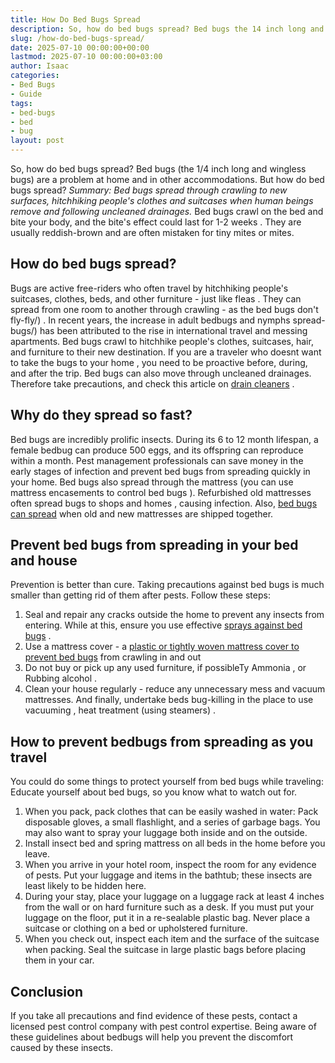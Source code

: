```yaml
---
title: How Do Bed Bugs Spread
description: So, how do bed bugs spread? Bed bugs the 14 inch long and wingless bugs are a problem at home and in other accommodations.
slug: /how-do-bed-bugs-spread/
date: 2025-07-10 00:00:00+00:00
lastmod: 2025-07-10 00:00:00+03:00
author: Isaac
categories:
- Bed Bugs
- Guide
tags:
- bed-bugs
- bed
- bug
layout: post
---
```

So, how do bed bugs spread? Bed bugs (the 1/4 inch long and wingless bugs) are a problem at home and in other accommodations. But how do bed bugs spread?
*Summary: Bed bugs spread through crawling to new surfaces, hitchhiking people's clothes and suitcases when human beings remove and following uncleaned drainages.*
Bed bugs crawl on the bed and bite your body, and the
bite's effect could last for 1-2 weeks
. They are usually reddish-brown and are often mistaken for tiny mites or mites.

## How do bed bugs spread?
Bugs are active free-riders who often travel by hitchhiking people's suitcases, clothes, beds, and other furniture - just like
fleas
. They can spread from one room to another through crawling - as the
bed bugs don't fly-fly/)
.
In recent years, the increase in adult bedbugs and
nymphs spread-bugs/)
has been attributed to the rise in international travel and messing apartments.
Bed bugs crawl to hitchhike people's clothes, suitcases, hair, and furniture to their new destination. If you are a traveler who doesnt want to take the
bugs to your home
, you need to be proactive before, during, and after the trip.
Bed bugs
can also move through uncleaned drainages. Therefore take precautions, and check this article on
[drain cleaners](https://pestpolicy.com/best-drain-cleaner//)
.
## Why do they spread so fast?
Bed bugs are incredibly prolific insects. During its 6 to 12 month lifespan, a female bedbug can produce 500 eggs, and its offspring can reproduce within a month.
Pest management professionals can save money in the early
stages of infection and prevent bed bugs
from spreading quickly in your home.
Bed bugs also spread through the mattress (you can use
mattress encasements to control bed bugs
). Refurbished old mattresses often spread
bugs to shops and homes
, causing infection. Also,
[bed bugs can spread](https://pestpolicy.com/bed-bugs-vs-mites/)
when old and new mattresses are shipped together.
## Prevent bed bugs from spreading in your bed and house
Prevention is better than cure. Taking precautions against
bed bugs is much smaller than getting rid
of them after pests. Follow these steps:
1. Seal and repair any cracks outside the home to prevent any insects from entering. While at this, ensure you use effective
[sprays against bed bugs](https://pestpolicy.com/best-bed-bug-spray/)
.
2. Use a mattress cover - a
[plastic or tightly woven mattress cover to prevent bed bugs](https://pestpolicy.com/can-bed-bugs-climb-metal-or-plastic/)
from crawling in and out
3. Do not buy or pick up any used furniture, if possibleTy
Ammonia
, or
Rubbing alcohol
.
4. Clean your house regularly - reduce any unnecessary mess and vacuum mattresses. And finally, undertake
beds bug-killing
in the place to use
vacuuming
,
heat treatment (using steamers)
.
## How to prevent bedbugs from spreading as you travel
You could do some things to
protect yourself from bed bugs
while traveling: Educate yourself about bed bugs, so you know what to watch out for.
1. When you pack, pack clothes that can be easily washed in water: Pack disposable gloves, a small flashlight, and a series of garbage bags. You may also want to spray your luggage both inside and on the outside.
2. Install insect
bed and spring mattress on all beds in the home
before you leave.
3. When you arrive in your hotel room, inspect the room for any evidence of pests. Put your luggage and items in the bathtub; these insects are least likely to be hidden here.
4. During your stay, place your luggage on a luggage rack at least 4 inches from the wall or on hard furniture such as a desk. If you must put your luggage on the floor, put it in a re-sealable plastic bag. Never place a suitcase or clothing on a bed or upholstered furniture.
5. When you check out, inspect each item and the surface of the suitcase when packing. Seal the suitcase in large plastic bags before placing them in your car.
## Conclusion
If you take all precautions and find evidence of these
pests, contact a licensed pest control
company with pest control expertise.
Being aware of these guidelines about bedbugs will help you prevent the discomfort caused by these insects.
